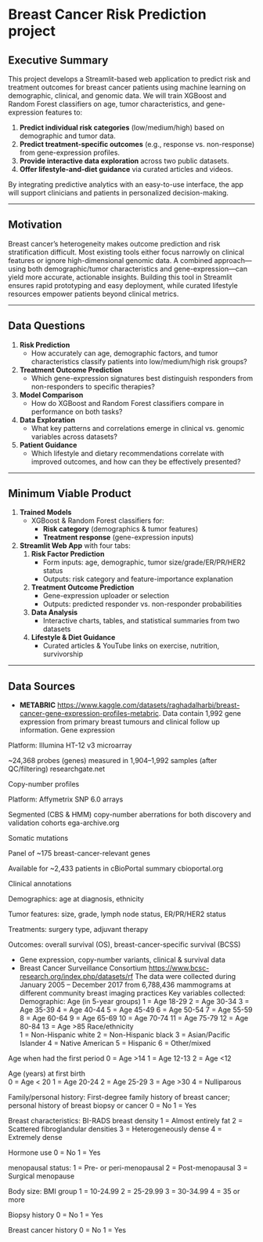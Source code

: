 # Breast Cancer Risk Prediction project

## Executive Summary  
This project develops a Streamlit-based web application to predict risk and treatment outcomes for breast cancer patients using machine learning on demographic, clinical, and genomic data. We will train XGBoost and Random Forest classifiers on age, tumor characteristics, and gene-expression features to:  
1. **Predict individual risk categories** (low/medium/high) based on demographic and tumor data.  
2. **Predict treatment-specific outcomes** (e.g., response vs. non-response) from gene-expression profiles.  
3. **Provide interactive data exploration** across two public datasets.  
4. **Offer lifestyle-and-diet guidance** via curated articles and videos.  

By integrating predictive analytics with an easy-to-use interface, the app will support clinicians and patients in personalized decision-making.

---

## Motivation  
Breast cancer’s heterogeneity makes outcome prediction and risk stratification difficult. Most existing tools either focus narrowly on clinical features or ignore high-dimensional genomic data. A combined approach—using both demographic/tumor characteristics and gene-expression—can yield more accurate, actionable insights. Building this tool in Streamlit ensures rapid prototyping and easy deployment, while curated lifestyle resources empower patients beyond clinical metrics.

---

## Data Questions  
1. **Risk Prediction**  
   - How accurately can age, demographic factors, and tumor characteristics classify patients into low/medium/high risk groups?  
2. **Treatment Outcome Prediction**  
   - Which gene-expression signatures best distinguish responders from non-responders to specific therapies?  
3. **Model Comparison**  
   - How do XGBoost and Random Forest classifiers compare in performance on both tasks?  
4. **Data Exploration**  
   - What key patterns and correlations emerge in clinical vs. genomic variables across datasets?  
5. **Patient Guidance**  
   - Which lifestyle and dietary recommendations correlate with improved outcomes, and how can they be effectively presented?

---


## Minimum Viable Product  
1. **Trained Models**  
   - XGBoost & Random Forest classifiers for:  
     - **Risk category** (demographics & tumor features)  
     - **Treatment response** (gene-expression inputs)  
2. **Streamlit Web App** with four tabs:  
   1. **Risk Factor Prediction**  
      - Form inputs: age, demographic, tumor size/grade/ER/PR/HER2 status  
      - Outputs: risk category and feature-importance explanation  
   2. **Treatment Outcome Prediction**  
      - Gene-expression uploader or selection  
      - Outputs: predicted responder vs. non-responder probabilities  
   3. **Data Analysis**  
      - Interactive charts, tables, and statistical summaries from two datasets  
   4. **Lifestyle & Diet Guidance**  
      - Curated articles & YouTube links on exercise, nutrition, survivorship  

---

## Data Sources  
- **METABRIC** https://www.kaggle.com/datasets/raghadalharbi/breast-cancer-gene-expression-profiles-metabric. Data contain 1,992 gene expression from primary breast tumours and clinical follow up information.
Gene expression

Platform: Illumina HT-12 v3 microarray

~24,368 probes (genes) measured in 1,904–1,992 samples (after QC/filtering) 
researchgate.net

Copy-number profiles

Platform: Affymetrix SNP 6.0 arrays

Segmented (CBS & HMM) copy-number aberrations for both discovery and validation cohorts 
ega-archive.org

Somatic mutations

Panel of ~175 breast-cancer-relevant genes

Available for ~2,433 patients in cBioPortal summary 
cbioportal.org

Clinical annotations

Demographics: age at diagnosis, ethnicity

Tumor features: size, grade, lymph node status, ER/PR/HER2 status

Treatments: surgery type, adjuvant therapy

Outcomes: overall survival (OS), breast-cancer-specific survival (BCSS) 

  - Gene expression, copy-number variants, clinical & survival data  
- Breast Cancer Surveillance Consortium https://www.bcsc-research.org/index.php/datasets/rf
The data were collected during January 2005 – December 2017 from 6,788,436 mammograms at different community breast imaging practices
Key variables collected:
Demographic: 
Age (in 5-year groups)
1 = Age 18-29
2 = Age 30-34
3 = Age 35-39
4 = Age 40-44
5 = Age 45-49
6 = Age 50-54
7 = Age 55-59
8 = Age 60-64
9 = Age 65-69
10 = Age 70-74
11 = Age 75-79
12 = Age 80-84
13 = Age >85
Race/ethnicity	
1 = Non-Hispanic white
2 = Non-Hispanic black
3 = Asian/Pacific Islander
4 = Native American
5 = Hispanic
6 = Other/mixed


Age when had the first period
0 = Age >14
1 = Age 12-13
2 = Age <12


Age (years) at first birth	
0 = Age < 20
1 = Age 20-24
2 = Age 25-29
3 = Age >30
4 = Nulliparous



Family/personal history: First-degree family history of breast cancer; personal history of breast biopsy or cancer
0 = No
1 = Yes


Breast characteristics: BI-RADS breast density
1 = Almost entirely fat
2 = Scattered fibroglandular densities
3 = Heterogeneously dense
4 = Extremely dense


Hormone use
0 = No
1 = Yes


menopausal status: 
1 = Pre- or peri-menopausal
2 = Post-menopausal
3 = Surgical menopause

Body size: BMI group
1 = 10-24.99
2 = 25-29.99
3 = 30-34.99
4 = 35 or more


Biopsy history
0 = No
1 = Yes


Breast cancer history
0 = No
1 = Yes

 
